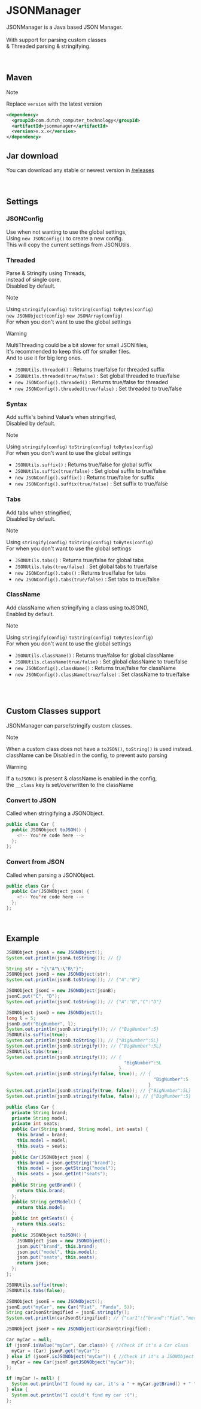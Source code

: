 # JSONManager

JSONManager is a Java based JSON Manager.<br/>
<br/>
With support for parsing custom classes<br/>
& Threaded parsing & stringifying.<br/>
<br/>
<br/>

## Maven

> [!NOTE]
> Replace `version` with the latest version
```xml
<dependency>
  <groupId>com.dutch_computer_technology</groupId>
  <artifactId>jsonmanager</artifactId>
  <version>x.x.x</version>
</dependency>
```

## Jar download

You can download any stable or newest version in [/releases](https://github.com/rick1810/JSONManager/releases)<br/>
<br/>
<br/>

## Settings

### JSONConfig

Use when not wanting to use the global settings,<br/>
Using `new JSONConfig()` to create a new config.<br/>
This will copy the current settings from JSONUtils.

### Threaded

Parse &amp; Stringify using Threads,<br/>
instead of single core.<br/>
Disabled by default.

> [!NOTE]
> Using `stringify(config)` `toString(config)` `toBytes(config)`<br/>
> `new JSONObject(config)` `new JSONArray(config)`<br/>
> For when you don't want to use the global settings

> [!WARNING]
> MultiThreading could be a bit slower for small JSON files,<br/>
> It's recommended to keep this off for smaller files.</br>
> And to use it for big long ones.

- `JSONUtils.threaded()` : Returns true/false for threaded suffix
- `JSONUtils.threaded(true/false)` : Set global threaded to true/false
- `new JSONConfig().threaded()` : Returns true/false for threaded
- `new JSONConfig().threaded(true/false)` : Set threaded to true/false

### Syntax

Add suffix's behind Value's when stringified,<br/>
Disabled by default.

> [!NOTE]
> Using `stringify(config)` `toString(config)` `toBytes(config)`<br/>
> For when you don't want to use the global settings

- `JSONUtils.suffix()` : Returns true/false for global suffix
- `JSONUtils.suffix(true/false)` : Set global suffix to true/false
- `new JSONConfig().suffix()` : Returns true/false for suffix
- `new JSONConfig().suffix(true/false)` : Set suffix to true/false

### Tabs

Add tabs when stringified,<br/>
Disabled by default.

> [!NOTE]
> Using `stringify(config)` `toString(config)` `toBytes(config)`<br/>
> For when you don't want to use the global settings

- `JSONUtils.tabs()` : Returns true/false for global tabs
- `JSONUtils.tabs(true/false)` : Set global tabs to true/false
- `new JSONConfig().tabs()` : Returns true/false for tabs
- `new JSONConfig().tabs(true/false)` : Set tabs to true/false

### ClassName

Add className when stringifying a class using toJSON(),<br/>
Enabled by default.

> [!NOTE]
> Using `stringify(config)` `toString(config)` `toBytes(config)`<br/>
> For when you don't want to use the global settings

- `JSONUtils.className()` : Returns true/false for global className
- `JSONUtils.className(true/false)` : Set global className to true/false
- `new JSONConfig().className()` : Returns true/false for className
- `new JSONConfig().className(true/false)` : Set className to true/false

<br/>
<br/>

## Custom Classes support

JSONManager can parse/stringify custom classes.
> [!NOTE]
> When a custom class does not have a `toJSON()`, `toString()` is used instead.<br/>
> className can be Disabled in the config, to prevent auto parsing

> [!WARNING]
> If a `toJSON()` is present & className is enabled in the config,<br/>
> the `__class` key is set/overwritten to the className

### Convert to JSON

Called when stringifying a JSONObject.
```java
public class Car {
  public JSONObject toJSON() {
    <!-- You're code here -->
  };
};
```

### Convert from JSON

Called when parsing a JSONObject.
```java
public class Car {
  public Car(JSONObject json) {
    <!-- You're code here -->
  };
};
```

<br/>

## Example

```java
JSONObject jsonA = new JSONObject();
System.out.println(jsonA.toString()); // {}

String str = "{\"A"\:\"B\"}";
JSONObject jsonB = new JSONObject(str);
System.out.println(jsonB.toString()); // {"A":"B"}

JSONObject jsonC = new JSONObject(jsonB);
jsonC.put("C", "D");
System.out.println(jsonC.toString()); // {"A":"B","C":"D"}

JSONObject jsonD = new JSONObject();
long l = 5;
jsonD.put("BigNumber", l);
System.out.println(jsonD.stringify()); // {"BigNumber":5}
JSONUtils.suffix(true);
System.out.println(jsonD.toString()); // {"BigNumber":5L}
System.out.println(jsonD.stringify()); // {"BigNumber":5L}
JSONUtils.tabs(true);
System.out.println(jsonD.stringify()); // {
                                            "BigNumber":5L
                                          }
System.out.println(jsonD.stringify(false, true)); // {
                                                       "BigNumber":5
                                                     }
System.out.println(jsonD.stringify(true, false)); // {"BigNumber":5L}
System.out.println(jsonD.stringify(false, false)); // {"BigNumber":5}

public class Car {
  private String brand;
  private String model;
  private int seats;
  public Car(String brand, String model, int seats) {
    this.brand = brand;
    this.model = model;
    this.seats = seats;
  };
  public Car(JSONObject json) {
    this.brand = json.getString("brand");
    this.model = json.getString("model");
    this.seats = json.getInt("seats");
  };
  public String getBrand() {
    return this.brand;
  };
  public String getModel() {
    return this.model;
  };
  public int getSeats() {
    return this.seats;
  };
  public JSONObject toJSON() {
    JSONObject json = new JSONObject();
    json.put("brand", this.brand);
    json.put("model", this.model);
    json.put("seats", this.seats);
    return json;
  };
};

JSONUtils.suffix(true);
JSONUtils.tabs(false);

JSONObject jsonE = new JSONObject();
jsonE.put("myCar", new Car("Fiat", "Panda", 5));
String carJsonStringified = jsonE.stringify();
System.out.println(carJsonStringified); // {"car1":{"brand":"Fiat","model":"Panda","seats":5I,"__class":"github.JSONManager.Car"}}

JSONObject jsonF = new JSONObject(carJsonStringified);

Car myCar = null;
if (jsonF.isValue("myCar", Car.class)) { //Check if it's a Car class
  myCar = (Car) jsonF.get("myCar");
} else if (jsonF.isJSONObject("myCar")) { //Check if it's a JSONObject
  myCar = new Car(jsonF.getJSONObject("myCar"));
};

if (myCar != null) {
  System.out.println("I found my car, it's a " + myCar.getBrand() + " " + myCar.getModel() + ", With " + myCar.getSeats() + " seats!");
} else {
  System.out.println("I could't find my car :(");
};
```

